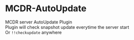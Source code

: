 # MCDR-AutoUpdate
MCDR server AutoUpdate Plugin\
Plugin will check snapshot update everytime the server start\
Or `!!checkupdate` anywhere
